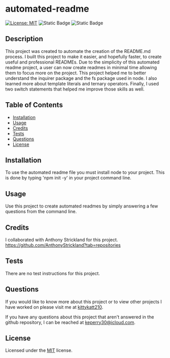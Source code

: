 # automated-readme

  [![License: MIT](https://img.shields.io/badge/License-MIT-yellow.svg)](https://opensource.org/licenses/MIT)
 ![Static Badge](https://img.shields.io/badge/JavaScript-323330?logo=javascript&logoColor=F7DF1E)
 ![Static Badge](https://img.shields.io/badge/Node.js-43853D?logo=node.js&logoColor=white)



  

  ## Description

  This project was created to automate the creation of the README.md process. I built this project to make it easier, and hopefully faster, to create useful and professional READMEs. Due to the simplicity of this automated readme project, a user can now create readmes in minimal time allowing them to focus more on the project. This project helped me to better understand the inquirer package and the fs package used in node. I also learned more about template literals and ternary operators. Finally, I used two switch statements that helped me improve those skills as well.

  ## Table of Contents

  - [Installation](#installation)
  - [Usage](#usage)
  - [Credits](#credits)
  - [Tests](#tests)
  - [Questions](#questions)
  - [License](#license)

  ## Installation

  To use the automated readme file you must install node to your project. This is done by typing 'npm init -y' in your project command line.

  ## Usage

  Use this project to create automated readmes by simply answering a few questions from the command line.

  ## Credits

  I collaborated with Anthony Strickland for this project. https://github.com/AnthonyStrickland?tab=repositories

  ## Tests

  There are no test instructions for this project.

  ## Questions

  If you would like to know more about this project or to view other projects I have worked on please visit me at [kittykatt210](https://github.com/kittykatt210).

  If you have any questions about this project that aren't answered in the github repository, I can be reached at keperry30@icloud.com.

  ## License
  Licensed under the [MIT](https://opensource.org/licenses/MIT) license.
